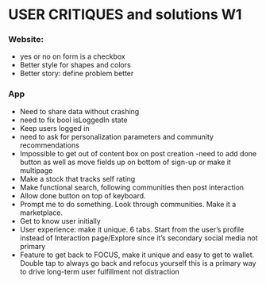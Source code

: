# USER CRITIQUES  and solutions W1

### Website: 
- yes or no on form is a checkbox
- Better style for shapes and colors
- Better story: define problem better

### App
- Need to share data without crashing
- need to fix bool isLoggedIn state
- Keep users logged in
- need to ask for personalization parameters and community recommendations
- Impossible to get out of content box on post creation -need to add done button as well as move fields up on bottom of sign-up or make it multipage
- Make a stock that tracks self rating
- Make functional search, following communities then post interaction
- Allow done button on top of keyboard.
- Prompt me to do something. Look through communities. Make it a marketplace.
- Get to know user initially
- User experience: make it unique. 6 tabs. Start from the user’s profile instead of Interaction page/Explore since it’s secondary social media not primary
- Feature to get back to FOCUS, make it unique and easy to get to wallet. Double tap to always go back and refocus yourself this is a primary way to drive long-term user fulfillment not distraction

